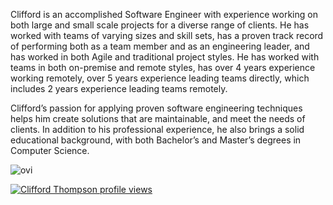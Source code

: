 Clifford is an accomplished Software Engineer with experience working on both large and small scale projects for a diverse range of clients. He has worked with teams of varying sizes and skill sets, has a proven track record of performing both as a team member and as an engineering leader, and has worked in both Agile and traditional project styles. He has worked with teams in both on-premise and remote styles, has over 4 years experience working remotely, over 5 years experience leading teams directly, which includes 2 years experience leading teams remotely.

Clifford’s passion for applying proven software engineering techniques helps him create solutions that are maintainable, and meet the needs of clients. In addition to his professional experience, he also brings a solid educational background, with both Bachelor’s and Master’s degrees in Computer Science.

<img src="https://github-readme-stats.vercel.app/api/top-langs?username=cliffordthompson&show_icons=true&locale=en&layout=compact&theme=chartreuse-dark" alt="ovi" />

[![Clifford Thompson profile views](https://u8views.com/api/v1/github/profiles/10042762/views/day-week-month-total-count.svg)](https://u8views.com/github/cliffordthompson)
<!--
**cliffordthompson/cliffordthompson** is a ✨ _special_ ✨ repository because its `README.md` (this file) appears on your GitHub profile.

Here are some ideas to get you started:

- 🔭 I’m currently working on ...
- 🌱 I’m currently learning ...
- 👯 I’m looking to collaborate on ...
- 🤔 I’m looking for help with ...
- 💬 Ask me about ...
- 📫 How to reach me: ...
- 😄 Pronouns: ...
- ⚡ Fun fact: ...
-->
